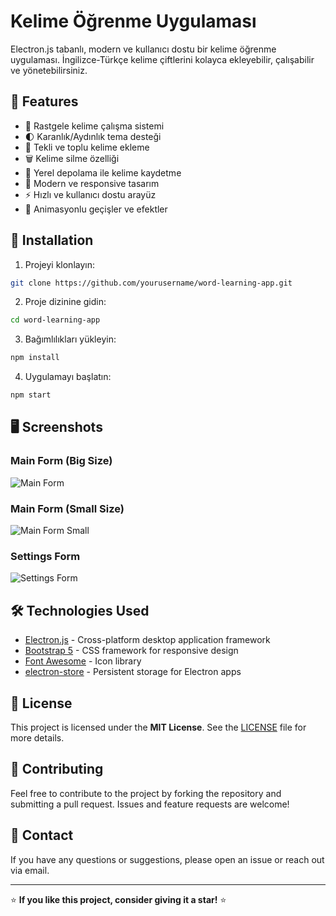 # Kelime Öğrenme Uygulaması

Electron.js tabanlı, modern ve kullanıcı dostu bir kelime öğrenme uygulaması. İngilizce-Türkçe kelime çiftlerini kolayca ekleyebilir, çalışabilir ve yönetebilirsiniz.

## 📌 Features

- 🎯 Rastgele kelime çalışma sistemi
- 🌓 Karanlık/Aydınlık tema desteği
- 📝 Tekli ve toplu kelime ekleme
- 🗑️ Kelime silme özelliği
- 💾 Yerel depolama ile kelime kaydetme
- 🎨 Modern ve responsive tasarım
- ⚡ Hızlı ve kullanıcı dostu arayüz
- 🔄 Animasyonlu geçişler ve efektler

## 🚀 Installation

1. Projeyi klonlayın:
```bash
git clone https://github.com/yourusername/word-learning-app.git
```

2. Proje dizinine gidin:
```bash
cd word-learning-app
```

3. Bağımlılıkları yükleyin:
```bash
npm install
```

4. Uygulamayı başlatın:
```bash
npm start
```

## 🖥️ Screenshots

### Main Form (Big Size)
![Main Form](screenshots/main-form.png)

### Main Form (Small Size)
![Main Form Small](screenshots/main-form-small.png)

### Settings Form
![Settings Form](screenshots/settings-form.png)

## 🛠️ Technologies Used

- [Electron.js](https://www.electronjs.org/) - Cross-platform desktop application framework
- [Bootstrap 5](https://getbootstrap.com/) - CSS framework for responsive design
- [Font Awesome](https://fontawesome.com/) - Icon library
- [electron-store](https://github.com/sindresorhus/electron-store) - Persistent storage for Electron apps

## 📜 License

This project is licensed under the **MIT License**. See the [LICENSE](LICENSE) file for more details.

## 🤝 Contributing

Feel free to contribute to the project by forking the repository and submitting a pull request. Issues and feature requests are welcome!

## 📩 Contact

If you have any questions or suggestions, please open an issue or reach out via email.

---
⭐ **If you like this project, consider giving it a star!** ⭐ 